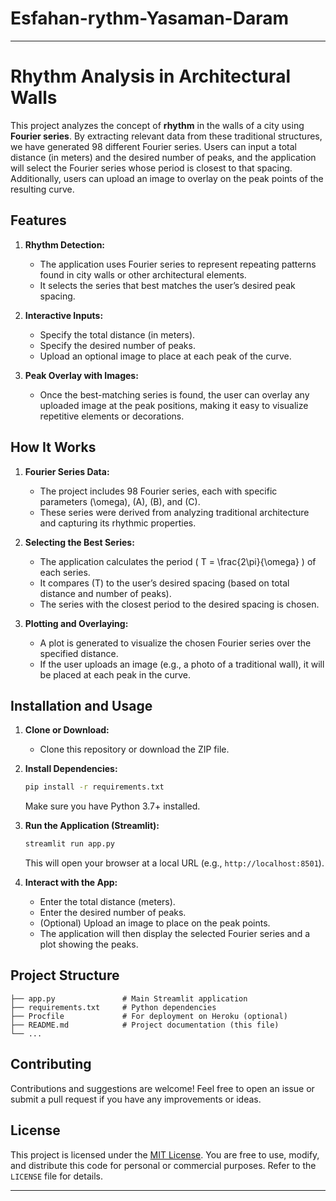 # Esfahan-rythm-Yasaman-Daram


---

# Rhythm Analysis in Architectural Walls

This project analyzes the concept of **rhythm** in the walls of a city using **Fourier series**. By extracting relevant data from these traditional structures, we have generated 98 different Fourier series. Users can input a total distance (in meters) and the desired number of peaks, and the application will select the Fourier series whose period is closest to that spacing. Additionally, users can upload an image to overlay on the peak points of the resulting curve.

## Features

1. **Rhythm Detection:**  
   - The application uses Fourier series to represent repeating patterns found in city walls or other architectural elements.
   - It selects the series that best matches the user’s desired peak spacing.

2. **Interactive Inputs:**  
   - Specify the total distance (in meters).
   - Specify the desired number of peaks.
   - Upload an optional image to place at each peak of the curve.

3. **Peak Overlay with Images:**  
   - Once the best-matching series is found, the user can overlay any uploaded image at the peak positions, making it easy to visualize repetitive elements or decorations.

## How It Works

1. **Fourier Series Data:**  
   - The project includes 98 Fourier series, each with specific parameters \(\omega\), \(A\), \(B\), and \(C\).  
   - These series were derived from analyzing traditional architecture and capturing its rhythmic properties.

2. **Selecting the Best Series:**  
   - The application calculates the period \( T = \frac{2\pi}{\omega} \) of each series.  
   - It compares \(T\) to the user’s desired spacing (based on total distance and number of peaks).  
   - The series with the closest period to the desired spacing is chosen.

3. **Plotting and Overlaying:**  
   - A plot is generated to visualize the chosen Fourier series over the specified distance.  
   - If the user uploads an image (e.g., a photo of a traditional wall), it will be placed at each peak in the curve.

## Installation and Usage

1. **Clone or Download:**  
   - Clone this repository or download the ZIP file.

2. **Install Dependencies:**  
   ```bash
   pip install -r requirements.txt
   ```
   Make sure you have Python 3.7+ installed.

3. **Run the Application (Streamlit):**  
   ```bash
   streamlit run app.py
   ```
   This will open your browser at a local URL (e.g., `http://localhost:8501`).

4. **Interact with the App:**  
   - Enter the total distance (meters).  
   - Enter the desired number of peaks.  
   - (Optional) Upload an image to place on the peak points.  
   - The application will then display the selected Fourier series and a plot showing the peaks.

## Project Structure

```
├── app.py               # Main Streamlit application
├── requirements.txt     # Python dependencies
├── Procfile             # For deployment on Heroku (optional)
├── README.md            # Project documentation (this file)
└── ...
```

## Contributing

Contributions and suggestions are welcome! Feel free to open an issue or submit a pull request if you have any improvements or ideas.

## License

This project is licensed under the [MIT License](LICENSE). You are free to use, modify, and distribute this code for personal or commercial purposes. Refer to the `LICENSE` file for details.

---


